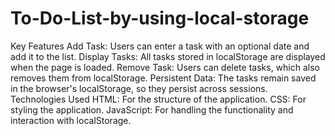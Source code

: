 # To-Do-List-by-using-local-storage
Key Features
Add Task: Users can enter a task with an optional date and add it to the list.
Display Tasks: All tasks stored in localStorage are displayed when the page is loaded.
Remove Task: Users can delete tasks, which also removes them from localStorage.
Persistent Data: The tasks remain saved in the browser's localStorage, so they persist across sessions.
Technologies Used
HTML: For the structure of the application.
CSS: For styling the application.
JavaScript: For handling the functionality and interaction with localStorage.
